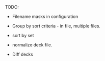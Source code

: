 TODO:

 * Filename masks in configuration

 * Group by sort criteria - in file, multiple files.

 * sort by set

 * normalize deck file.

 * Diff decks